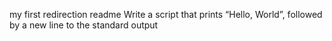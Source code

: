 my first redirection readme
Write a script that prints “Hello, World”, followed by a new line to the standard output
